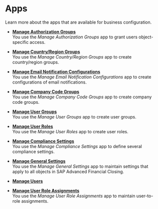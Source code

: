 <!-- loio363fa3721fce4718a5a69191123485d0 -->

# Apps

Learn more about the apps that are available for business configuration.

-   **[Manage Authorization Groups](manage-authorization-groups-0ea3430.md "You use the Manage
                                                  Authorization Groups
		app to grant users object-specific access.")**  
You use the *Manage Authorization Groups* app to grant users object-specific access.
-   **[Manage Country/Region Groups](manage-country-region-groups-e130df4.md "You use the Manage
                                                  Country/Region Groups app to create
		country/region groups.")**  
You use the *Manage Country/Region Groups* app to create country/region groups.
-   **[Manage Email Notification Configurations](manage-email-notification-configurations-6f4c0b4.md "You use the Manage Email
                                                  Notification Configurations app to create configurations of email notifications.")**  
You use the *Manage Email Notification Configurations* app to create configurations of email notifications.
-   **[Manage Company Code Groups](manage-company-code-groups-90a2ae4.md "You use the Manage
                                                  Company Code Groups app to create
		company code groups.")**  
You use the *Manage Company Code Groups* app to create company code groups.
-   **[Manage User Groups](manage-user-groups-3e8208b.md "You use the Manage User
                                                  Groups
		app to create user groups.")**  
You use the *Manage User Groups* app to create user groups.
-   **[Manage User Roles](manage-user-roles-a6e1ae0.md "You use the Manage User
                                                  Roles
		app to create user roles.")**  
You use the *Manage User Roles* app to create user roles.
-   **[Manage Compliance Settings](manage-compliance-settings-73412af.md "You use the Manage Compliance
                                                  Settings
		app to define several compliance settings.")**  
You use the *Manage Compliance Settings* app to define several compliance settings.
-   **[Manage General Settings](manage-general-settings-661b757.md "You use the Manage
                                                  General Settings app to maintain settings that apply to all objects in SAP Advanced Financial
                                                  Closing.")**  
You use the *Manage General Settings* app to maintain settings that apply to all objects in SAP Advanced Financial Closing.
-   **[Manage Users](manage-users-85bfe2f.md)**  

-   **[Manage User Role Assignments](manage-user-role-assignments-c606666.md "You use the Manage
                                                  User Role Assignments app to maintain
		user-to-role assignments.")**  
You use the *Manage User Role Assignments* app to maintain user-to-role assignments.

